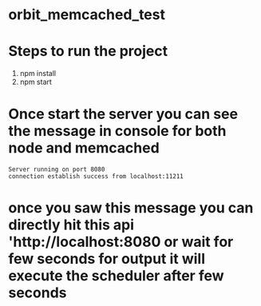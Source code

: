 # orbit_memcached_test

# Steps to run the project
1.  npm install
2.  npm start


# Once start the server you can see the message in console for both node and memcached
    Server running on port 8080
    connection establish success from localhost:11211

# once you saw this message you can directly hit this api 'http://localhost:8080 or wait for few seconds for output it will execute the scheduler after few seconds
